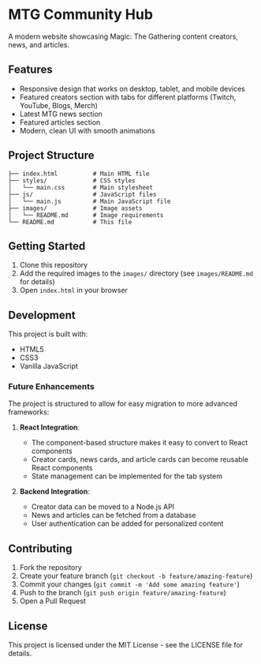# MTG Community Hub

A modern website showcasing Magic: The Gathering content creators, news, and articles.

## Features

- Responsive design that works on desktop, tablet, and mobile devices
- Featured creators section with tabs for different platforms (Twitch, YouTube, Blogs, Merch)
- Latest MTG news section
- Featured articles section
- Modern, clean UI with smooth animations

## Project Structure

```
├── index.html          # Main HTML file
├── styles/             # CSS styles
│   └── main.css        # Main stylesheet
├── js/                 # JavaScript files
│   └── main.js         # Main JavaScript file
├── images/             # Image assets
│   └── README.md       # Image requirements
└── README.md           # This file
```

## Getting Started

1. Clone this repository
2. Add the required images to the `images/` directory (see `images/README.md` for details)
3. Open `index.html` in your browser

## Development

This project is built with:
- HTML5
- CSS3
- Vanilla JavaScript

### Future Enhancements

The project is structured to allow for easy migration to more advanced frameworks:

1. **React Integration**:
   - The component-based structure makes it easy to convert to React components
   - Creator cards, news cards, and article cards can become reusable React components
   - State management can be implemented for the tab system

2. **Backend Integration**:
   - Creator data can be moved to a Node.js API
   - News and articles can be fetched from a database
   - User authentication can be added for personalized content

## Contributing

1. Fork the repository
2. Create your feature branch (`git checkout -b feature/amazing-feature`)
3. Commit your changes (`git commit -m 'Add some amazing feature'`)
4. Push to the branch (`git push origin feature/amazing-feature`)
5. Open a Pull Request

## License

This project is licensed under the MIT License - see the LICENSE file for details. 